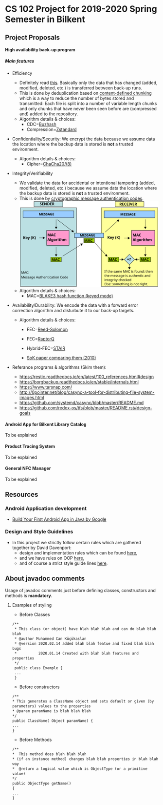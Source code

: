 # CS 102 Project for 2019-2020 Spring Semester in Bilkent

## Project Proposals

#### High availability back-up program

##### Main features

+ Efficiency
   - Definitely read [this](https://www.tarsnap.com/deduplication-explanation.html). Basically only the data that has changed (added, modified, deleted, etc.) is transferred between back-up runs.
   - This is done by deduplication based on [content-defined chunking](https://restic.net/blog/2015-09-12/restic-foundation1-cdc) which is a way to reduce the number of bytes stored and transmitted: Each file is split into a number of variable length chunks and only chunks that have never been seen before are (compressed and) added to the repository.
   - Algorithm details & choices:
      - CDC=[Buzhash](https://en.wikipedia.org/wiki/Rolling_hash#Cyclic_polynomial)
      - Compression=[Zstandard](https://facebook.github.io/zstd/)
      
+ Confidentiality/Security: We encrypt the data because we assume data the location where the backup data is stored is **not** a trusted environment. 
   - Algorithm details & choices:
      - Cipher=[ChaCha20/(8)](https://en.wikipedia.org/wiki/Salsa20#ChaCha_variant)
      
+ Integrity/Verifiability
   - We validate the data for accidental or intentional tampering (added, modified, deleted, etc.) because we assume data the location where the backup data is stored is **not** a trusted environment.
   - This is done by [cryptographic message authentication codes](https://en.wikipedia.org/wiki/Message_authentication_code). 
   ![Alt text](./MAC.svg)
   - Algorithm details & choices:
      - MAC=[BLAKE3 hash function (keyed mode)](https://github.com/BLAKE3-team/BLAKE3)
      
+ Availability/Durability: We encode the data with a forward error correction algorithm and disturbute it to our back-up targets.
   - Algorithm details & choices:
      + FEC=[Reed-Solomon](https://en.wikipedia.org/wiki/Reed%E2%80%93Solomon_error_correction)
      + FEC=[RaptorQ](https://github.com/openrq-team/OpenRQ/wiki/%22What-is-RaptorQ%3F%22)
      + Hybrid-FEC=[STAIR](https://dl.acm.org/doi/pdf/10.1145/2658991?download=true)
      
      + [SoK paper comparing them (2010)](https://www.usenix.org/legacy/event/fast09/tech/full_papers/plank/plank.pdf)
+ Referance programs & algorithms (Skim them):
   - <https://restic.readthedocs.io/en/latest/100_references.html#design>
   - <https://borgbackup.readthedocs.io/en/stable/internals.html>
   - <https://www.tarsnap.com/>
   - <http://0pointer.net/blog/casync-a-tool-for-distributing-file-system-images.html>
   - <https://github.com/systemd/casync/blob/master/README.md>
   - <https://github.com/redox-os/tfs/blob/master/README.rst#design-goals>

#### Android App for Bilkent Library Catalog
To be explained

#### Product Tracing System
To be explained

#### General NFC Manager
To be explained

## Resources

### Android Application development
+ [Build Your First Android App in Java by Google](https://codelabs.developers.google.com/codelabs/build-your-first-android-app/#0)

### Design and Style Guidelines
+ In this project we strictly follow certain rules which are gathered together by David Davenport:
   - design and implementation rules which can be found  [here](https://web.archive.org/web/20170930094137/http://www.cs.bilkent.edu.tr/~david/cs101/practicalwork/2010/JavaLabs.htm),
   - and we have rules on OOP [here](https://web.archive.org/web/20170930110056/http://www.cs.bilkent.edu.tr/~david/cs101/practicalwork/2010/JavaOOPLabs.htm),
   - and of course a strict style guide lines [here](https://web.archive.org/web/20170930110102/http://www.cs.bilkent.edu.tr/~david/cs101/practicalwork/2010/styleguidelines.htm).


## About javadoc comments
Usage of javadoc comments just before defining classes, constructors and methods is **mandatory**.
1. Examples of styling
   * Before Classes
   ```
   /**
    * This class (or object) have blah blah blah and can do blah blah blah
    * @author Muhammed Can Küçükaslan
    * @version 2020.02.14 added blah blah featue and fixed blah blah bugs
    *          2020.01.14 Created with blah blah features and properties 
    */
    public class Example {
    ...
    }
   ```
   
   * Before constructors
    ```
    /**
    * This generates a ClassName object and sets default or given (by parameters) values to the properties
    * @param paramName is blah blah blah
    */
   public ClassName( Object paramName) {
   ...
   }
    ```
   * Before Methods
    ```
    /**
    *  This method does blah blah blah
    * (if an instance method) changes blah blah properties in blah blah way
    *  @return a logical value which is ObjectType (or a primitive value)
    */
   public ObjectType getName()
   {
   ...
   }
   ```
